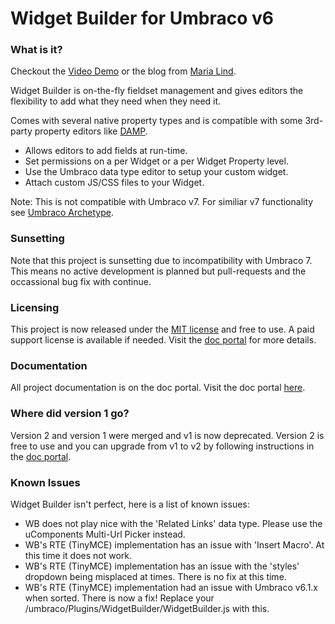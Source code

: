 Widget Builder for Umbraco v6
=

### What is it? ###

Checkout the [Video Demo](http://www.youtube.com/watch?feature=player_embedded&v=GMCVmM3RN8o) or the blog from [Maria Lind](http://inaboxdesign.dk/blog/widget-builder-for-umbraco/).

Widget Builder is on-the-fly fieldset management and gives editors the flexibility to add what they need when they need it.

Comes with several native property types and is compatible with some 3rd-party property editors like [DAMP](http://our.umbraco.org/projects/backoffice-extensions/digibiz-advanced-media-picker).

- Allows editors to add fields at run-time.
- Set permissions on a per Widget or a per Widget Property level. 
- Use the Umbraco data type editor to setup your custom widget.
- Attach custom JS/CSS files to your Widget.

Note: This is not compatible with Umbraco v7.  For similiar v7 functionality see [Umbraco Archetype](https://github.com/imulus/Archetype).

### Sunsetting ###

Note that this project is sunsetting due to incompatibility with Umbraco 7.  This means no active development is planned but pull-requests and the occassional bug fix with continue.

### Licensing ###

This project is now released under the [MIT license](http://opensource.org/licenses/MIT) and free to use.  A paid support license is available if needed.  Visit the [doc portal](http://kgiszewski.github.io/WidgetBuilder/) for more details.

### Documentation ###

All project documentation is on the doc portal. Visit the doc portal [here](http://kgiszewski.github.io/WidgetBuilder/).

### Where did version 1 go? ###

Version 2 and version 1 were merged and v1 is now deprecated.  Version 2 is free to use and you can upgrade from v1 to v2 by following instructions in the [doc portal](http://kgiszewski.github.io/WidgetBuilder/).

### Known Issues ###

Widget Builder isn't perfect, here is a list of known issues:

- WB does not play nice with the 'Related Links' data type. Please use the uComponents Multi-Url Picker instead.
- WB's RTE (TinyMCE) implementation has an issue with 'Insert Macro'. At this time it does not work.
- WB's RTE (TinyMCE) implementation has an issue with the 'styles' dropdown being misplaced at times. There is no fix at this time.
- WB's RTE (TinyMCE) implementation had an issue with Umbraco v6.1.x when sorted. There is now a fix! Replace your /umbraco/Plugins/WidgetBuilder/WidgetBuilder.js with this.
